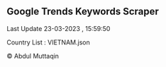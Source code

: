 

## Google Trends Keywords Scraper 
 
Last Update 23-03-2023 , 15:59:50

Country List :
VIETNAM.json



© Abdul Muttaqin 
